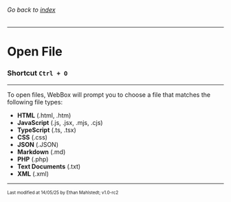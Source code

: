 ###### Go back to [index](../README.md)

---

# Open File

### Shortcut `Ctrl + O`

---

To open files, WebBox will prompt you to choose a file that matches the following file types:

* **HTML** (.html, .htm)
* **JavaScript** (.js, .jsx, .mjs, .cjs)
* **TypeScript** (.ts, .tsx)
* **CSS** (.css)
* **JSON** (.JSON)
* **Markdown** (.md)
* **PHP** (.php)
* **Text Documents** (.txt)
* **XML** (.xml)



---

<p style="font-size: 10px">Last modified at 14/05/25 by Ethan Mahlstedt; v1.0-rc2 </p>